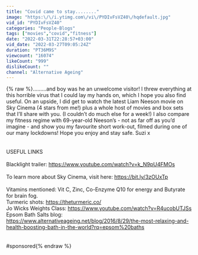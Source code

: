 ```yaml
---
title: "Covid came to stay........"
image: "https:\/\/i.ytimg.com\/vi\/PYDIvFsVZ40\/hqdefault.jpg"
vid_id: "PYDIvFsVZ40"
categories: "People-Blogs"
tags: ["movies","covid","fitness"]
date: "2022-03-31T22:28:57+03:00"
vid_date: "2022-03-27T09:05:24Z"
duration: "PT36M9S"
viewcount: "16074"
likeCount: "999"
dislikeCount: ""
channel: "Alternative Ageing"
---
```

{% raw %}………and boy was he an unwelcome visitor!  I threw everything at this horrible virus that I could lay my hands on, which I hope you also find useful. On an upside, I did get to watch the latest Liam Neeson movie on Sky Cinema (4 stars from me!) plus a whole host of movies and box sets that I’ll share with you. (I couldn’t do much else for a week!) I also compare my fitness regime with 69-year-old Neeson’s - not as far off as you’d imagine -  and show you my favourite short work-out, filmed during one of our many lockdowns! Hope you enjoy and stay safe. Suzi x<br /><br /><br />USEFUL LINKS <br /><br />Blacklight trailer: <a rel="nofollow" target="blank" href="https://www.youtube.com/watch?v=k_N9pU4FMOs">https://www.youtube.com/watch?v=k_N9pU4FMOs</a><br /><br />To learn more about Sky Cinema, visit here: <a rel="nofollow" target="blank" href="https://bit.ly/3zOUxTp">https://bit.ly/3zOUxTp</a><br /><br />Vitamins mentioned: Vit C, Zinc, Co-Enzyme Q10 for energy and Butyrate for brain fog.<br />Turmeric shots: <a rel="nofollow" target="blank" href="https://theturmeric.co/">https://theturmeric.co/</a><br />Jo Wicks Weights Class: <a rel="nofollow" target="blank" href="https://www.youtube.com/watch?v=R4ucobUTJSs">https://www.youtube.com/watch?v=R4ucobUTJSs</a><br />Epsom Bath Salts blog:  <a rel="nofollow" target="blank" href="https://www.alternativeageing.net/blog/2016/8/29/the-most-relaxing-and-health-boosting-bath-in-the-world?rq=epsom%20baths">https://www.alternativeageing.net/blog/2016/8/29/the-most-relaxing-and-health-boosting-bath-in-the-world?rq=epsom%20baths</a><br /><br /><br />#sponsored{% endraw %}
